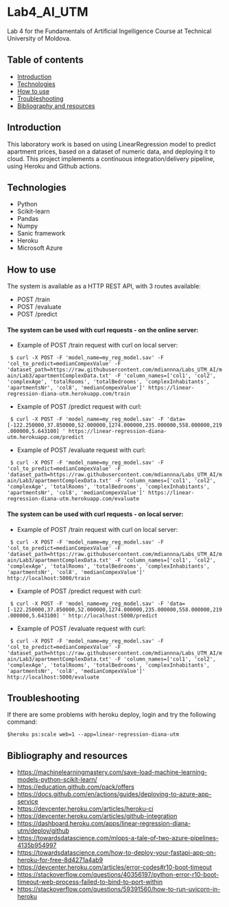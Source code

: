 # Lab4_AI_UTM

Lab 4 for the Fundamentals of Artificial Ingelligence Course at Technical University of Moldova. 

## Table of contents
* [Introduction](#introduction)
* [Technologies](#technologies)
* [How to use](#how-to-use)
* [Troubleshooting](#troubleshooting)
* [Bibliography and resources](#bibliography-and-resources)

## Introduction
This laboratory work is based on using LinearRegression model to predict apartment prices, based on a dataset of numeric data, and deploying it to cloud.
This project implements a continuous integration/delivery pipeline, using Heroku and Github actions.


## Technologies
- Python
- Scikit-learn
- Pandas
- Numpy
- Sanic framework
- Heroku
- Microsoft Azure

## How to use

The system is available as a HTTP REST API, with 3 routes available:

- POST /train
- POST /evaluate
- POST /predict
 
#### The system can be used with curl requests - on the online server:
- Example of POST /train request with curl on local server:

``` $ curl -X POST -F 'model_name=my_reg_model.sav' -F 'col_to_predict=medianCompexValue' -F 'dataset_path=https://raw.githubusercontent.com/mdiannna/Labs_UTM_AI/main/Lab3/apartmentComplexData.txt' -F 'column_names=['col1', 'col2', 'complexAge', 'totalRooms', 'totalBedrooms', 'complexInhabitants', 'apartmentsNr', 'col8', 'medianCompexValue']' https://linear-regression-diana-utm.herokuapp.com/train```

- Example of POST /predict request with curl:

``` $ curl -X POST -F 'model_name=my_reg_model.sav' -F 'data=[-122.250000,37.850000,52.000000,1274.000000,235.000000,558.000000,219.000000,5.643100] ' https://linear-regression-diana-utm.herokuapp.com/predict```

- Example of POST /evaluate request with curl:

``` $ curl -X POST -F 'model_name=my_reg_model.sav' -F 'col_to_predict=medianCompexValue' -F 'dataset_path=https://raw.githubusercontent.com/mdiannna/Labs_UTM_AI/main/Lab3/apartmentComplexData.txt' -F 'column_names=['col1', 'col2', 'complexAge', 'totalRooms', 'totalBedrooms', 'complexInhabitants', 'apartmentsNr', 'col8', 'medianCompexValue']' https://linear-regression-diana-utm.herokuapp.com/evaluate```


#### The system can be used with curl requests - on local server:

- Example of POST /train request with curl on local server:

``` $ curl -X POST -F 'model_name=my_reg_model.sav' -F 'col_to_predict=medianCompexValue' -F 'dataset_path=https://raw.githubusercontent.com/mdiannna/Labs_UTM_AI/main/Lab3/apartmentComplexData.txt' -F 'column_names=['col1', 'col2', 'complexAge', 'totalRooms', 'totalBedrooms', 'complexInhabitants', 'apartmentsNr', 'col8', 'medianCompexValue']' http://localhost:5000/train```

- Example of POST /predict request with curl:

``` $ curl -X POST -F 'model_name=my_reg_model.sav' -F 'data=[-122.250000,37.850000,52.000000,1274.000000,235.000000,558.000000,219.000000,5.643100] ' http://localhost:5000/predict```

- Example of POST /evaluate request with curl:

``` $ curl -X POST -F 'model_name=my_reg_model.sav' -F 'col_to_predict=medianCompexValue' -F 'dataset_path=https://raw.githubusercontent.com/mdiannna/Labs_UTM_AI/main/Lab3/apartmentComplexData.txt' -F 'column_names=['col1', 'col2', 'complexAge', 'totalRooms', 'totalBedrooms', 'complexInhabitants', 'apartmentsNr', 'col8', 'medianCompexValue']' http://localhost:5000/evaluate```

## Troubleshooting
If there are some problems with heroku deploy, login and try the following command:

``` $heroku ps:scale web=1 --app=linear-regression-diana-utm ```

## Bibliography and resources 
- https://machinelearningmastery.com/save-load-machine-learning-models-python-scikit-learn/
- https://education.github.com/pack/offers
- https://docs.github.com/en/actions/guides/deploying-to-azure-app-service
- https://devcenter.heroku.com/articles/heroku-ci
- https://devcenter.heroku.com/articles/github-integration
- https://dashboard.heroku.com/apps/linear-regression-diana-utm/deploy/github
- https://towardsdatascience.com/mlops-a-tale-of-two-azure-pipelines-4135b954997
- https://towardsdatascience.com/how-to-deploy-your-fastapi-app-on-heroku-for-free-8d4271a4ab9
- https://devcenter.heroku.com/articles/error-codes#r10-boot-timeout
- https://stackoverflow.com/questions/40356197/python-error-r10-boot-timeout-web-process-failed-to-bind-to-port-within
- https://stackoverflow.com/questions/59391560/how-to-run-uvicorn-in-heroku
